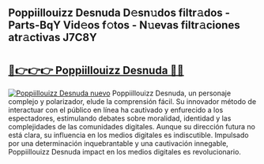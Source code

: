 ## Poppiillouizz Desnuda D𝚎sn𝚞dos filtr𝚊dos - Parts-BqY Vid𝚎os f𝚘tos - N𝚞evas filtr𝚊ciones atr𝚊ctivas J7C8Y

# <h2><a href="http://mb92v4.tromn.icu/?c=Poppiillouizz+Desnuda">🔗👉👉👉 Poppiillouizz Desnuda 🔗🔗</a></h2>

[![Poppiillouizz Desnuda nuevo](https://i.imgur.com/pEAQMta.gif)](http://mb92v4.tromn.icu/?c=Poppiillouizz+Desnuda)
Poppiillouizz Desnuda, un personaje complejo y polarizador, elude la comprensión fácil. Su innovador método de interactuar con el público en línea ha cautivado y enfurecido a los espectadores, estimulando debates sobre moralidad, identidad y las complejidades de las comunidades digitales. Aunque su dirección futura no está clara, su influencia en los medios digitales es indiscutible. Impulsado por una determinación inquebrantable y una cautivación innegable, Poppiillouizz Desnuda impact en los medios digitales es revolucionario.

